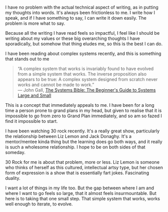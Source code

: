 I have no problem with the actual technical aspect of writing, as in putting my thoughts into words. It's always been frictionless to me. I write how I speak, and if I have something to say, I can write it down easily. The problem is more what to say.

Because all the writing I have read feels so impactful, I feel like I should be writing about my values or these big overarching thoughts I have sporadically, but somehow that thing eludes me, so this is the best I can do. 

I have been reading about complex systems recently, and this is something that stands out to me

>“A complex system that works is invariably found to have evolved from a simple system that works. The inverse proposition also appears to be true: A complex system designed from scratch never works and cannot be made to work.”  
― John Gall, [The Systems Bible: The Beginner's Guide to Systems Large and Small](https://www.goodreads.com/work/quotes/570642)


This is a concept that immediately appeals to me. I have been for a long time a person prone to grand plans in my head, but given to realise that it is impossible to go from zero to Grand Plan immediately, and so am so fazed I find it impossible to start.

I have been watching 30 rock recently. It's a really great show, particularly the relationship between Liz Lemon and Jack Donaghy. It's a mentor/mentee kinda thing but the learning does go both ways, and it really is such a wholesome relationship. I hope to be on both sides of that someday.


30 Rock for me is about that problem, more or less. Liz Lemon is someone who thinks of herself as this cultured, intellectual artsy type, but her chosen form of expression is a show that is essentially fart jokes. Fascinating duality. 

I want a lot of things in my life too. But the gap between where I am and where I want to go feels so large, that it almost feels insurmountable. But here is to taking that one small step. That simple system that works, works well enough to iterate, to evolve. 

